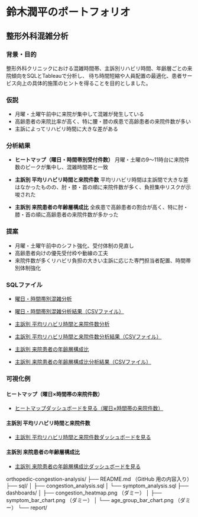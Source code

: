 # 鈴木潤平のポートフォリオ

## 整形外科混雑分析

### 背景・目的
整形外科クリニックにおける混雑時間帯、主訴別リハビリ時間、年齢層ごとの来院傾向をSQLとTableauで分析し、
待ち時間短縮や人員配置の最適化、患者サービス向上の具体的施策のヒントを得ることを目的としました。

### 仮説
- 月曜・土曜午前中に来院が集中して混雑が発生している
- 高齢患者の来院比率が高く、特に腰・膝の疾患で高齢患者の来院件数が多い
- 主訴によってリハビリ時間に大きな差がある

### 分析結果
- **ヒートマップ（曜日・時間帯別受付件数）**
  月曜・土曜の9〜11時台に来院件数のピークが集中し、混雑時間帯と一致

- **主訴別 平均リハビリ時間と来院件数**
  平均リハビリ時間は主訴間で大きな差はなかったものの、肘・膝・首の順に来院件数が多く、負担集中リスクが示唆された

- **主訴別 来院患者の年齢層構成比**
  全疾患で高齢患者の割合が高く、特に肘・膝・首の順に高齢患者の来院件数が多かった

### 提案
- 月曜・土曜午前中のシフト強化、受付体制の見直し
- 高齢患者向けの優先受付枠や動線の工夫
- 来院件数が多くリハビリ負担の大きい主訴に応じた専門担当者配置、時間帯別体制強化

### SQLファイル
- [曜日・時間帯別混雑分析](https://console.cloud.google.com/bigquery?sq=548316000047:ab9484a99f3c4a1f967c74975720ee85)
- [曜日・時間帯別混雑分析結果（CSVファイル）](https://github.com/jumpei-suzuki20/sql-portfolio/blob/main/%E6%9B%9C%E6%97%A5%E3%83%BB%E6%99%82%E9%96%93%E5%B8%AF%E5%88%A5%E6%B7%B7%E9%9B%91%E5%88%86%E6%9E%90.csv)

- [主訴別 平均リハビリ時間と来院件数分析](https://console.cloud.google.com/bigquery?sq=548316000047:64a3913600c04c70b725197159545067)
- [主訴別 平均リハビリ時間と来院件数分析結果（CSVファイル）](https://github.com/jumpei-suzuki20/sql-portfolio/blob/main/%E4%B8%BB%E8%A8%B4%E5%88%A5%20%E5%B9%B3%E5%9D%87%E3%83%AA%E3%83%8F%E3%83%92%E3%82%99%E3%83%AA%E6%99%82%E9%96%93%E3%81%A8%E6%9D%A5%E9%99%A2%E4%BB%B6%E6%95%B0%E5%88%86%E6%9E%90%E7%B5%90%E6%9E%9C.csv)

- [主訴別 来院患者の年齢層構成比](https://console.cloud.google.com/bigquery?sq=548316000047:c28ad27aee59457fa1d843eeed82e25b)
- [主訴別 来院患者の年齢層構成比分析結果（CSVファイル）](https://github.com/jumpei-suzuki20/sql-portfolio/blob/main/%E4%B8%BB%E8%A8%B4%E5%88%A5%20%E6%9D%A5%E9%99%A2%E6%82%A3%E8%80%85%E3%81%AE%E5%B9%B4%E9%BD%A2%E5%B1%A4%E6%A7%8B%E6%88%90%E6%AF%94%E7%B5%90%E6%9E%9C.csv)

### 可視化例
#### ヒートマップ（曜日×時間帯の来院件数）
- [ヒートマップダッシュボードを見る（曜日×時間帯の来院件数）](https://public.tableau.com/views/_17505907730690/1_1?:language=ja-JP&:sid=&:redirect=auth&:display_count=n&:origin=viz_share_link)


#### 主訴別 平均リハビリ時間と来院件数
- [主訴別 平均リハビリ時間と来院件数ダッシュボードを見る](https://public.tableau.com/views/_17505908189580/2_1?:language=ja-JP&:sid=&:redirect=auth&:display_count=n&:origin=viz_share_link)


#### 主訴別 来院患者の年齢層構成比
- [主訴別 来院患者の年齢層構成比ダッシュボードを見る](https://public.tableau.com/views/_17505909176350/7?:language=ja-JP&:sid=&:redirect=auth&:display_count=n&:origin=viz_share_link)


orthopedic-congestion-analysis/
├── README.md  （GitHub 用の内容入り）
├── sql/
│   ├── congestion_analysis.sql
│   └── symptom_analysis.sql
├── dashboards/
│   ├── congestion_heatmap.png （ダミー）
│   ├── symptom_bar_chart.png （ダミー）
│   └── age_group_bar_chart.png （ダミー）
└── report/
